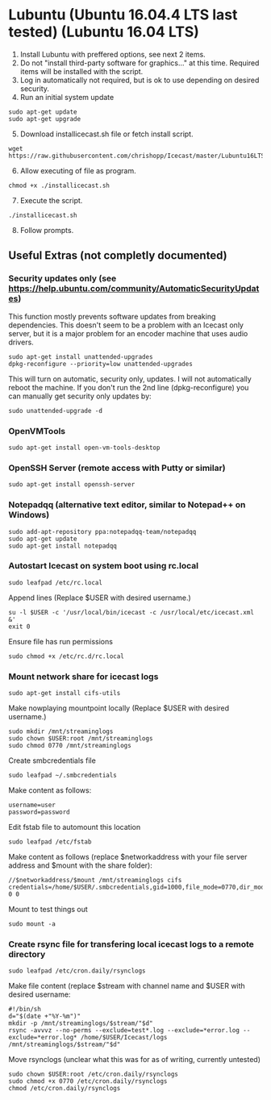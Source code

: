 # Lubuntu (Ubuntu 16.04.4 LTS last tested) (Lubuntu 16.04 LTS)
1. Install Lubuntu with preffered options, see next 2 items.
2. Do not "install third-party software for graphics..." at this time. Required items will be installed with the script.
3. Log in automatically not required, but is ok to use depending on desired security.
4. Run an initial system update
```
sudo apt-get update
sudo apt-get upgrade
```
5. Download installicecast.sh file or fetch install script.
```
wget https://raw.githubusercontent.com/chrishopp/Icecast/master/Lubuntu16LTS/installicecast.sh
```
6. Allow executing of file as program.
```
chmod +x ./installicecast.sh
```
7. Execute the script.
```
./installicecast.sh
```
8. Follow prompts.
## Useful Extras (not completly documented)
### Security updates only (see https://help.ubuntu.com/community/AutomaticSecurityUpdates)
This function mostly prevents software updates from breaking dependencies. This doesn't seem to be a problem with an Icecast only server, but it is a major problem for an encoder machine that uses audio drivers.
```
sudo apt-get install unattended-upgrades
dpkg-reconfigure --priority=low unattended-upgrades
```
This will turn on automatic, security only, updates. I will not automatically reboot the machine. If you don't run the 2nd line (dpkg-reconfigure) you can manually get security only updates by:
```
sudo unattended-upgrade -d
```
### OpenVMTools
```
sudo apt-get install open-vm-tools-desktop
```
### OpenSSH Server (remote access with Putty or similar)
```
sudo apt-get install openssh-server
```
### Notepadqq (alternative text editor, similar to Notepad++ on Windows)
```
sudo add-apt-repository ppa:notepadqq-team/notepadqq
sudo apt-get update
sudo apt-get install notepadqq
```
### Autostart Icecast on system boot using rc.local
```
sudo leafpad /etc/rc.local
```
Append lines (Replace $USER with desired username.)
```
su -l $USER -c '/usr/local/bin/icecast -c /usr/local/etc/icecast.xml &'
exit 0
```
Ensure file has run permissions
```
sudo chmod +x /etc/rc.d/rc.local
```
### Mount network share for icecast logs
```
sudo apt-get install cifs-utils
```
Make nowplaying mountpoint locally (Replace $USER with desired username.)
```
sudo mkdir /mnt/streaminglogs
sudo chown $USER:root /mnt/streaminglogs
sudo chmod 0770 /mnt/streaminglogs
```
Create smbcredentials file
```
sudo leafpad ~/.smbcredentials
```
Make content as follows:
```
username=user
password=password
```
Edit fstab file to automount this location
```
sudo leafpad /etc/fstab
```
Make content as follows (replace $networkaddress with your file server address and $mount with the share folder):
```
//$networkaddress/$mount /mnt/streaminglogs cifs credentials=/home/$USER/.smbcredentials,gid=1000,file_mode=0770,dir_mode=0770,iocharset=utf8 0 0
```
Mount to test things out
```
sudo mount -a
```
### Create rsync file for transfering local icecast logs to a remote directory
```
sudo leafpad /etc/cron.daily/rsynclogs
```
Make file content (replace $stream with channel name and $USER with desired username:
```
#!/bin/sh
d="$(date +"%Y-%m")"
mkdir -p /mnt/streaminglogs/$stream/"$d"
rsync -avvvz --no-perms --exclude=test*.log --exclude=*error.log --exclude=*error.log* /home/$USER/Icecast/logs /mnt/streaminglogs/$stream/"$d"
```
Move rsynclogs (unclear what this was for as of writing, currently untested)
```
sudo chown $USER:root /etc/cron.daily/rsynclogs
sudo chmod +x 0770 /etc/cron.daily/rsynclogs
chmod /etc/cron.daily/rsynclogs
